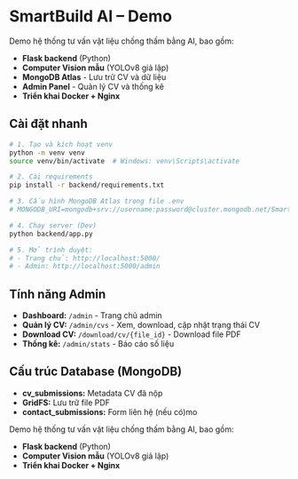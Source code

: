 # SmartBuild AI – Demo

Demo hệ thống tư vấn vật liệu chống thấm bằng AI, bao gồm:
* **Flask backend** (Python)
* **Computer Vision mẫu** (YOLOv8 giả lập)
* **MongoDB Atlas** - Lưu trữ CV và dữ liệu
* **Admin Panel** - Quản lý CV và thống kê
* **Triển khai Docker + Nginx**

## Cài đặt nhanh
```bash
# 1. Tạo và kích hoạt venv
python -m venv venv
source venv/bin/activate  # Windows: venv\Scripts\activate

# 2. Cài requirements
pip install -r backend/requirements.txt

# 3. Cấu hình MongoDB Atlas trong file .env
# MONGODB_URI=mongodb+srv://username:password@cluster.mongodb.net/SmartBuild_AI

# 4. Chạy server (Dev)
python backend/app.py

# 5. Mở trình duyệt:
# - Trang chủ: http://localhost:5000/
# - Admin: http://localhost:5000/admin
```

## Tính năng Admin
- **Dashboard:** `/admin` - Trang chủ admin
- **Quản lý CV:** `/admin/cvs` - Xem, download, cập nhật trạng thái CV
- **Download CV:** `/download/cv/{file_id}` - Download file PDF
- **Thống kê:** `/admin/stats` - Báo cáo số liệu

## Cấu trúc Database (MongoDB)
- **cv_submissions:** Metadata CV đã nộp
- **GridFS:** Lưu trữ file PDF
- **contact_submissions:** Form liên hệ (nếu có)mo

Demo hệ thống tư vấn vật liệu chống thấm bằng AI, bao gồm:
* **Flask backend** (Python)
* **Computer Vision mẫu** (YOLOv8 giả lập)
* **Triển khai Docker + Nginx**
